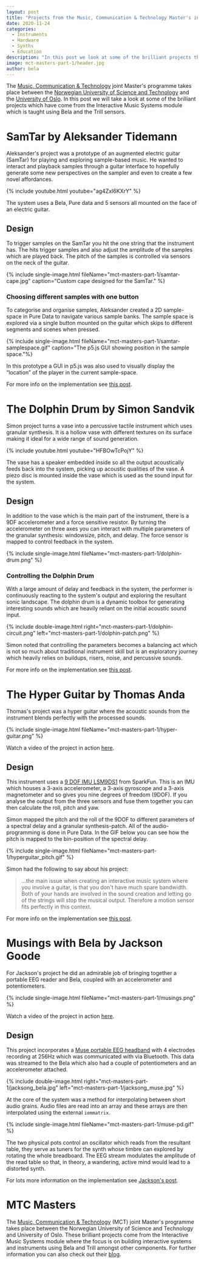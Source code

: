 ```yaml
---
layout: post
title: "Projects from the Music, Communication & Technology Master's in Norway"
date: 2020-11-24
categories:
  - Instruments
  - Hardware
  - Synths
  - Education
description: "In this post we look at some of the brilliant projects that have come from the MCT Master's."
image: mct-masters-part-1/header.jpg
author: bela
---
```


The [Music, Communication & Technology](https://www.ntnu.edu/studies/mmct/about) joint Master's programme takes place between the [Norwegian University of Science and Technology](https://www.ntnu.edu/) and the [University of Oslo](https://www.uio.no/english/). In this post we will take a look at some of the brilliant projects which have come from the Interactive Music Systems module which is taught using Bela and the Trill sensors.

# SamTar by Aleksander Tidemann

Aleksander's project was a prototype of an augmented electric guitar (SamTar) for playing and exploring sample-based music. He wanted to interact and playback samples through a guitar interface to hopefully generate some new perspectives on the sampler and even to create a few novel affordances.

{% include youtube.html youtube="ag4ZxI6KXrY" %}

The system uses a Bela, Pure data and 5 sensors all mounted on the face of an electric guitar.

## Design

To trigger samples on the SamTar you hit the one string that the instrument has. The hits trigger samples and also adjust the amplitude of the samples which are played back. The pitch of the samples is controlled via sensors on the neck of the guitar.

{% include single-image.html fileName="mct-masters-part-1/samtar-cape.jpg" caption="Custom cape designed for the SamTar." %}

### Choosing different samples with one button

To categorise and organise samples, Aleksander created a 2D sample-space in Pure Data to navigate various sample banks. The sample space is explored via a single button mounted on the guitar which skips to different segments and scenes when pressed.

{% include single-image.html fileName="mct-masters-part-1/samtar-samplespace.gif" caption="The p5.js GUI showing position in the sample space."%}

In this prototype a GUI in p5.js was also used to visually display the “location” of the player in the current sample-space.

For more info on the implementation see [this post](https://mct-master.github.io/interactive-music-systems/2020/10/17/aleksati-samtar.html).


# The Dolphin Drum by Simon Sandvik

Simon project turns a vase into a percussive tactile instrument which uses granular synthesis. It is a hollow vase with different textures on its surface making it ideal for a wide range of sound generation.

{% include youtube.html youtube="HFBOwTcPojY" %}

The vase has a speaker embedded inside so all the output acoustically feeds back into the system, picking up acoustic qualities of the vase. A piezo disc is mounted inside the vase which is used as the sound input for the system.

## Design

In addition to the vase which is the main part of the instrument, there is a 9DF accelerometer and a force sensitive resistor. By turning the accelerometer on three axes you can interact with multiple parameters of the granular synthesis: windowsize, pitch, and delay. The force sensor is mapped to control feedback in the system.

{% include single-image.html fileName="mct-masters-part-1/dolphin-drum.png" %}


### Controlling the Dolphin Drum

With a large amount of delay and feedback in the system, the performer is continuously reacting to the system's output and exploring the resultant sonic landscape. The dolphin drum is a dynamic toolbox for generating interesting sounds which are heavily reliant on the initial acoustic sound input.

{% include double-image.html right="mct-masters-part-1/dolphin-circuit.png" left="mct-masters-part-1/dolphin-patch.png" %}

Simon noted that controlling the parameters becomes a balancing act which is not so much about traditional instrument skill but is an exploratory journey which heavily relies on buildups, risers, noise, and percussive sounds.

For more info on the implementation see [this post](https://mct-master.github.io/interactive-music-systems/2020/10/16/simonrs-the-dolphin-drum.html).

# The Hyper Guitar by Thomas Anda

Thomas's project was a hyper guitar where the acoustic sounds from the instrument blends perfectly with the processed sounds.

{% include single-image.html fileName="mct-masters-part-1/hyper-guitar.png" %}

Watch a video of the project in action [here](https://youtu.be/gEq9EnWrApc).

## Design

This instrument uses a [9 DOF IMU LSM9DS1](https://www.sparkfun.com/products/13284) from SparkFun. This is an IMU which houses a 3-axis accelerometer, a 3-axis gyroscope and a 3-axis magnetometer and so gives you nine degrees of freedom (9DOF). If you analyse the output from the three sensors and fuse them together you can then calculate the roll, pitch and yaw.

Simon mapped the pitch and the roll of the 9DOF to different parameters of a spectral delay and a granular synthesis-patch. All of the audio-programming is done in Pure Data. In the GIF below you can see how the pitch is mapped to the bin-position of the spectral delay.

{% include single-image.html fileName="mct-masters-part-1/hyperguitar_pitch.gif" %}

Simon had the following to say about his project:

> ...the main issue when creating an interactive music system where you involve a guitar, is that you don't have much spare bandwidth. Both of your hands are involved in the sound creation and letting go of the strings will stop the musical output. Therefore a motion sensor fits perfectly in this context.

For more info on the implementation see [this post](https://mct-master.github.io/interactive-music-systems/2020/10/19/thomasanda-HyperGuitar.html).


# Musings with Bela by Jackson Goode

For Jackson's project he did an admirable job of bringing together a portable EEG reader and Bela, coupled with an accelerometer and potentiometers.

{% include single-image.html fileName="mct-masters-part-1/musings.png" %}

Watch a video of the project in action [here](https://youtu.be/gEq9EnWrApc?t=901).

## Design

This project incorporates a [Muse portable EEG headband](https://choosemuse.com/) with 4 electrodes recording at 256Hz which was communicated with via Bluetooth. This data was streamed to the Bela which also had a couple of potentiometers and an accelerometer attached.

{% include double-image.html right="mct-masters-part-1/jacksong_bela.jpg" left="mct-masters-part-1/jacksong_muse.jpg" %}

At the core of the system was a method for interpolating between short audio grains. Audio files are read into an array and these arrays are then interpolated using the external `iemmatrix`.

{% include single-image.html fileName="mct-masters-part-1/muse-pd.gif" %}

The two physical pots control an oscillator which reads from the resultant table, they serve as tuners for the synth whose timbre can explored by rotating the whole breadboard. The EEG stream modulates the amplitude of the read table so that, in theory, a wandering, active mind would lead to a distorted synth.

For lots more information on the implementation see [Jackson's post](https://mct-master.github.io/interactive-music-systems/2020/10/16/musings-bela.html).


# MTC Masters

The [Music, Communication & Technology](https://www.ntnu.edu/studies/mmct/about) (MCT) joint Master's programme takes place between the Norwegian University of Science and Technology and University of Oslo. These brilliant projects come from the Interactive Music Systems module where the focus is on building interactive systems and instruments using Bela and Trill amongst other components. For further information you can also check out their [blog](https://mct-master.github.io/).
